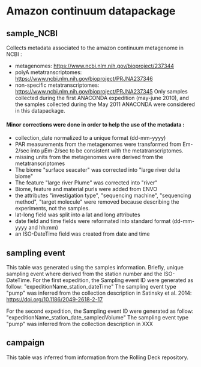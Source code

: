 # Amazon continuum datapackage

## sample_NCBI
Collects metadata associated to the amazon continuum metagenome in NCBI : 
- metagenomes: https://www.ncbi.nlm.nih.gov/bioproject/237344
- polyA metatranscriptomes: https://www.ncbi.nlm.nih.gov/bioproject/PRJNA237346
- non-specific metatranscriptomes: https://www.ncbi.nlm.nih.gov/bioproject/PRJNA237345
Only samples collected during the first ANACONDA expedition (may-june 2010), and the samples collected during the May 2011 ANACONDA were considered in this datapackage.

#### Minor corrections were done in order to help the use of the metadata :
  - collection_date normalized to a unique format (dd-mm-yyyy)  
  - PAR measurements from the metagenomes were transformed from Em-2/sec into μEm-2/sec to be consistent with the metatranscriptomes.
  - missing units from the metagenomes were derived from the metatranscriptomes
  - The biome "surface seacater" was corrected into "large river delta biome"
  - The feature "large river Plume" was corrected into "river"
  - Biome, feature and material purls were added from ENVO
  - the attributes "investigation type", "sequencing machine", "sequencing method", "target molecule" were removed because describing the experiments, not the samples.
  - lat-long field was split into a lat and long attributes
  - date field and time fields were reformated into standard format (dd-mm-yyyy and hh:mm)
  - an ISO-DateTime field was created from date and time

## sampling event
This table was generated using the samples information. Briefly, unique sampling event where derived from the station number and the ISO-DateTime.
For the first expedition, the Sampling event ID were generated as follow: "expeditionName_station_dateTime"
The sampling event type "pump" was inferred from the collection description in Satinsky et al. 2014: https://doi.org/10.1186/2049-2618-2-17

For the second expedition, the Sampling event ID were generated as follow: "expeditionName_station_date_sampledVolume"
The sampling event type "pump" was inferred from the collection description in XXX

## campaign
This table was inferred from information from the Rolling Deck repository.


